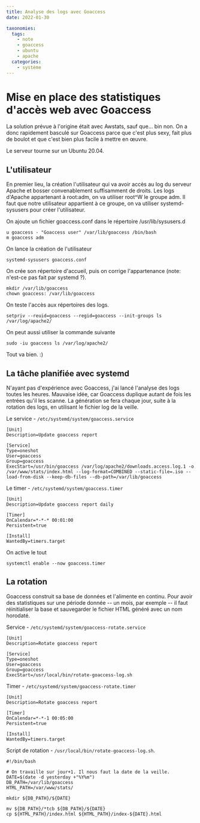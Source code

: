 ```yaml
---
title: Analyse des logs avec Goaccess
date: 2022-01-30

taxonomies:
  tags:
    - note
    - goaccess
    - ubuntu
    - apache
  categories:
    - système
---
```


# Mise en place des statistiques d'accès web avec Goaccess

La solution prévue à l'origine était avec Awstats, sauf que… bin non. On a donc rapidement basculé sur Goaccess parce que c'est plus sexy, fait plus de boulot et que c'est bien plus facile à mettre en œuvre.

Le serveur tourne sur un Ubuntu 20.04.

## L'utilisateur

En premier lieu, la création l'utilisateur qui va avoir accès au log du serveur Apache et bosser convenablement suffisamment de droits. Les logs d'Apache appartenant à root:adm, on va utiliser root^W le groupe adm. Il faut que notre utilisateur appartient à ce groupe, on va utiliser systemd-sysusers pour créer l'utilisateur.

On ajoute un fichier goaccess.conf dans le répertoire /usr/lib/sysusers.d

    u goaccess - "Goaccess user" /var/lib/goaccess /bin/bash
    m goaccess adm

On lance la création de l'utilisateur

    systemd-sysusers goaccess.conf

On crée son répertoire d'accueil, puis on corrige l'appartenance (note: n'est-ce pas fait par systemd ?).

    mkdir /var/lib/goaccess
    chown goaccess: /var/lib/goaccess

On teste l'accès aux répertoires des logs.

    setpriv --reuid=goaccess --regid=goaccess --init-groups ls /var/log/apache2/

On peut aussi utiliser la commande suivante

    sudo -iu goaccess ls /var/log/apache2/

Tout va bien. :)

## La tâche planifiée avec systemd

N'ayant pas d'expérience avec Goaccess, j'ai lancé l'analyse des logs toutes les heures. Mauvaise idée, car Goaccess duplique autant de fois les entrées qu'il les scanne. La génération se fera chaque jour, suite à la rotation des logs, en utilisant le fichier log de la veille.

Le service - `/etc/systemd/system/goaccess.service`

    [Unit]
    Description=Update goaccess report

    [Service]
    Type=oneshot
    User=goaccess
    Group=goaccess
    ExecStart=/usr/bin/goaccess /var/log/apache2/downloads.access.log.1 -o /var/www/stats/index.html --log-format=COMBINED --static-file=.iso --load-from-disk --keep-db-files --db-path=/var/lib/goaccess

Le timer - `/etc/systemd/system/goaccess.timer`

    [Unit]
    Description=Update goaccess report daily

    [Timer]
    OnCalendar=*-*-* 00:01:00
    Persistent=true

    [Install]
    WantedBy=timers.target

On active le tout

    systemctl enable --now goaccess.timer

## La rotation

Goaccess construit sa base de données et l'alimente en continu. Pour avoir des statistiques sur une période donnée -- un mois, par exemple -- il faut réinitialiser la base et sauvegarder le fichier HTML généré avec un nom horodaté.

Service - `/etc/systemd/system/goaccess-rotate.service`

    [Unit]
    Description=Rotate goaccess report

    [Service]
    Type=oneshot
    User=goaccess
    Group=goaccess
    ExecStart=/usr/local/bin/rotate-goaccess-log.sh

Timer - `/etc/systemd/system/goaccess-rotate.timer`

    [Unit]
    Description=Rotate goaccess report

    [Timer]
    OnCalendar=*-*-1 00:05:00
    Persistent=true

    [Install]
    WantedBy=timers.target


Script de rotation - `/usr/local/bin/rotate-goaccess-log.sh`.

    #!/bin/bash

    # On travaille sur jour+1. Il nous faut la date de la veille.
    DATE=$(date -d yesterday +"%Y%m")
    DB_PATH=/var/lib/goaccess
    HTML_PATH=/var/www/stats/

    mkdir ${DB_PATH}/${DATE}

    mv ${DB_PATH}/*tcb ${DB_PATH}/${DATE}
    cp ${HTML_PATH}/index.html ${HTML_PATH}/index-${DATE}.html
